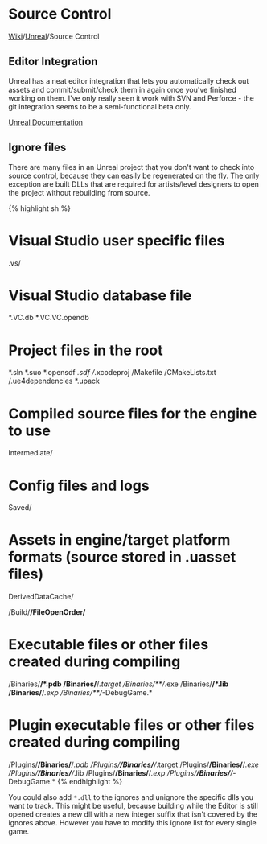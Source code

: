 # Source Control
[Wiki](../index.md)/[Unreal](unreal.md)/Source Control

## Editor Integration
Unreal has a neat editor integration that lets you automatically check out assets and commit/submit/check them in again once you've finished working on them.
I've only really seen it work with SVN and Perforce - the git integration seems to be a semi-functional beta only.

[Unreal Documentation](https://docs.unrealengine.com/latest/INT/Engine/Basics/SourceControl/InEditor/)

## Ignore files
There are many files in an Unreal project that you don't want to check into source control, because they can easily be regenerated on the fly.
The only exception are built DLLs that are required for artists/level designers to open the project without rebuilding from source.

{% highlight sh %}
# Visual Studio user specific files
.vs/

# Visual Studio database file
*.VC.db
*.VC.VC.opendb

# Project files in the root
*.sln
*.suo
*.opensdf
*.sdf
/*.xcodeproj
/Makefile
/CMakeLists.txt
/.ue4dependencies
*.upack

# Compiled source files for the engine to use
Intermediate/

# Config files and logs
Saved/

# Assets in engine/target platform formats (source stored in .uasset files)
DerivedDataCache/

/Build/**/FileOpenOrder/**

# Executable files or other files created during compiling 
/Binaries/**/*.pdb
/Binaries/**/*.target
/Binaries/**/*.exe
/Binaries/**/*.lib
/Binaries/**/*.exp
/Binaries/**/*-DebugGame.*

# Plugin executable files or other files created during compiling 
/Plugins/**/Binaries/**/*.pdb
/Plugins/**/Binaries/**/*.target
/Plugins/**/Binaries/**/*.exe
/Plugins/**/Binaries/**/*.lib
/Plugins/**/Binaries/**/*.exp
/Plugins/**/Binaries/**/*-DebugGame.*
{% endhighlight %}

You could also add ```*.dll``` to the ignores and unignore the specific dlls you want to track.
This might be useful, because building while the Editor is still opened creates a new dll with a new integer suffix that isn't covered by the ignores above. However you have to modify this ignore list for every single game.
